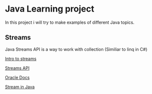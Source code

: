 # Java Learning project
In this project i will try to make examples of different Java topics.

## Streams
Java Streams API is a way to work with collection (Similiar to linq in C#)

[Intro to streams](https://www.baeldung.com/java-8-streams-introduction)

[Streams API](https://www.baeldung.com/java-8-streams)

[Oracle Docs](https://docs.oracle.com/javase/8/docs/api/java/util/stream/package-summary.html)

[Stream in Java](https://www.geeksforgeeks.org/stream-in-java/)